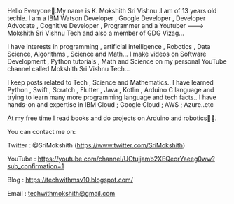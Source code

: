Hello Everyone👋.My name is K. Mokshith Sri Vishnu .I am of 13 years old techie. I am a IBM Watson Developer , Google Developer , Developer Advocate , Cognitive Developer , Programmer and a Youtuber ---> Mokshith Sri Vishnu Tech and also a member of GDG Vizag...

I have interests in programming , artificial intelligence , Robotics , Data Science, Algorithms , Science and Math... I make videos on Software Development , Python tutorials , Math and Science on my personal YouTube channel called Mokshith Sri Vishnu Tech...

I keep posts related to Tech , Science and Mathematics.. I have learned Python , Swift , Scratch , Flutter , Java , Kotlin , Arduino C language and trying to learn many more programming language and tech facts.. I have hands-on and expertise in IBM Cloud ; Google Cloud ; AWS ; Azure..etc

At my free time I read books and do projects on Arduino and robotics👨‍💻.

You can contact me on:

Twitter : @SriMokshith (https://www.twitter.com/SriMokshith)


YouTube : 
https://youtube.com/channel/UCtujjamb2XEQeorYaeeg0ww?sub_confirmation=1

Blog : https://techwithmsv10.blogspot.com/

Email : techwithmokshith@gmail.com

